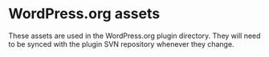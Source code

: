 # WordPress.org assets

These assets are used in the WordPress.org plugin directory. They will need to be synced with the plugin SVN repository whenever they change. 
